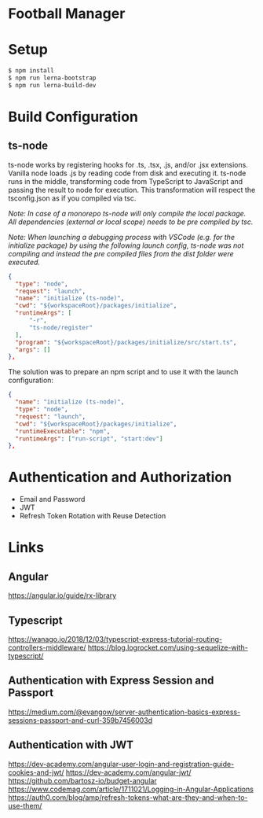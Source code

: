 # Football Manager

# Setup

```sh
$ npm install
$ npm run lerna-bootstrap
$ npm run lerna-build-dev
```

# Build Configuration

## ts-node

ts-node works by registering hooks for .ts, .tsx, .js, and/or .jsx extensions.
Vanilla node loads .js by reading code from disk and executing it. 
ts-node runs in the middle, transforming code from TypeScript to JavaScript and 
passing the result to node for execution.
This transformation will respect the tsconfig.json as if you compiled via tsc.

*Note: In case of a monorepo ts-node will only compile the local package. All dependencies
(external or local scope) needs to be pre compiled by tsc.*

*Note: When launching a debugging process with VSCode (e.g. for the initialize package) 
by using the following launch config,
ts-node was not compiling and instead the pre compiled files from the dist folder were executed.*

```json
{
  "type": "node",
  "request": "launch",
  "name": "initialize (ts-node)",
  "cwd": "${workspaceRoot}/packages/initialize",
  "runtimeArgs": [
      "-r",
      "ts-node/register"
  ],
  "program": "${workspaceRoot}/packages/initialize/src/start.ts",
  "args": []
},
```

The solution was to prepare an npm script and to use it with the launch configuration:
```json
{
  "name": "initialize (ts-node)",
  "type": "node",
  "request": "launch",
  "cwd": "${workspaceRoot}/packages/initialize",
  "runtimeExecutable": "npm",
  "runtimeArgs": ["run-script", "start:dev"]
},
```

# Authentication and Authorization

- Email and Password
- JWT
- Refresh Token Rotation with Reuse Detection


# Links 

## Angular

https://angular.io/guide/rx-library

## Typescript 

https://wanago.io/2018/12/03/typescript-express-tutorial-routing-controllers-middleware/
https://blog.logrocket.com/using-sequelize-with-typescript/

## Authentication with Express Session and Passport

https://medium.com/@evangow/server-authentication-basics-express-sessions-passport-and-curl-359b7456003d

## Authentication with JWT

https://dev-academy.com/angular-user-login-and-registration-guide-cookies-and-jwt/
https://dev-academy.com/angular-jwt/
https://github.com/bartosz-io/budget-angular
https://www.codemag.com/article/1711021/Logging-in-Angular-Applications
https://auth0.com/blog/amp/refresh-tokens-what-are-they-and-when-to-use-them/